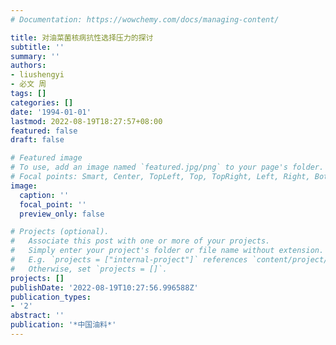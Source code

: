 ```yaml
---
# Documentation: https://wowchemy.com/docs/managing-content/

title: 对油菜菌核病抗性选择压力的探讨
subtitle: ''
summary: ''
authors:
- liushengyi
- 必文 周
tags: []
categories: []
date: '1994-01-01'
lastmod: 2022-08-19T18:27:57+08:00
featured: false
draft: false

# Featured image
# To use, add an image named `featured.jpg/png` to your page's folder.
# Focal points: Smart, Center, TopLeft, Top, TopRight, Left, Right, BottomLeft, Bottom, BottomRight.
image:
  caption: ''
  focal_point: ''
  preview_only: false

# Projects (optional).
#   Associate this post with one or more of your projects.
#   Simply enter your project's folder or file name without extension.
#   E.g. `projects = ["internal-project"]` references `content/project/deep-learning/index.md`.
#   Otherwise, set `projects = []`.
projects: []
publishDate: '2022-08-19T10:27:56.996588Z'
publication_types:
- '2'
abstract: ''
publication: '*中国油料*'
---
```

